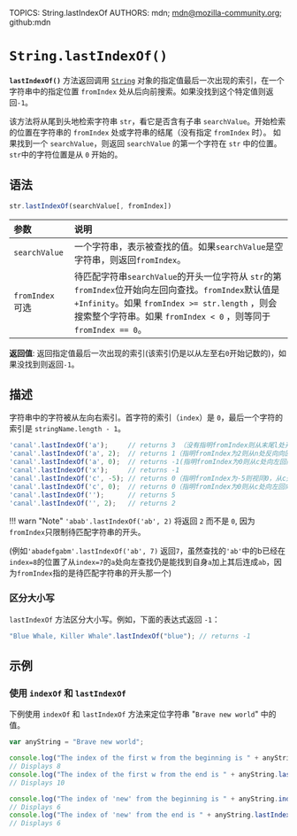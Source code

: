 TOPICS: String.lastIndexOf
AUTHORS: mdn; mdn@mozilla-community.org; github:mdn

# `String.lastIndexOf()`

**`lastIndexOf()`** 方法返回调用 [`String`](/zh-hans/webfrontend/String) 对象的指定值最后一次出现的索引，在一个字符串中的指定位置
`fromIndex` 处从后向前搜索。如果没找到这个特定值则返回`-1`。

该方法将从尾到头地检索字符串 `str`，看它是否含有子串 `searchValue`。开始检索的位置在字符串的 `fromIndex` 处或字符串的结尾（没有指定 `fromIndex` 时）。
如果找到一个 `searchValue`，则返回 `searchValue` 的第一个字符在 `str` 中的位置。`str`中的字符位置是从 `0` 开始的。

## 语法

```javascript
str.lastIndexOf(searchValue[, fromIndex])
```

| 参数 | 说明 |
| :-- | :-- |
| `searchValue` | 一个字符串，表示被查找的值。如果`searchValue`是空字符串，则返回`fromIndex`。|
| `fromIndex` 可选 | 待匹配字符串`searchValue`的开头一位字符从 `str`的第`fromIndex`位开始向左回向查找。`fromIndex`默认值是 `+Infinity`。如果 `fromIndex >= str.length` ，则会搜索整个字符串。如果 `fromIndex < 0` ，则等同于 `fromIndex == 0`。|

**返回值**: 返回指定值最后一次出现的索引(该索引仍是以从左至右`0`开始记数的)，如果没找到则返回`-1`。

## 描述

字符串中的字符被从左向右索引。首字符的索引（`index`）是 `0`，最后一个字符的索引是 `stringName.length - 1`。

```javascript
'canal'.lastIndexOf('a');     // returns 3 （没有指明fromIndex则从末尾l处开始反向检索到的第一个a出现在l的后面，即index为3的位置）
'canal'.lastIndexOf('a', 2);  // returns 1（指明fromIndex为2则从n处反向向回检索到其后面就是a，即index为1的位置）
'canal'.lastIndexOf('a', 0);  // returns -1(指明fromIndex为0则从c处向左回向检索a发现没有，故返回-1)
'canal'.lastIndexOf('x');     // returns -1
'canal'.lastIndexOf('c', -5); // returns 0（指明fromIndex为-5则视同0，从c处向左回向查找发现自己就是，故返回0）
'canal'.lastIndexOf('c', 0);  // returns 0（指明fromIndex为0则从c处向左回向查找c发现自己就是，故返回自己的索引0）
'canal'.lastIndexOf('');      // returns 5
'canal'.lastIndexOf('', 2);   // returns 2
```

!!! warn "Note"
    `'abab'.lastIndexOf('ab', 2)` 将返回 `2` 而不是 `0`, 因为`fromIndex`只限制待匹配字符串的开头。

(例如`'abadefgabm'.lastIndexOf('ab', 7)` 返回`7`，虽然查找的`'ab'`中的b已经在 `index=8`的位置了从`index=7`的`a`处向左查找仍是能找到自身`a`加上其后连成`ab`，因为`fromIndex`指的是待匹配字符串的开头那一个)

### 区分大小写

`lastIndexOf` 方法区分大小写。例如，下面的表达式返回 `-1`：

```javascript
"Blue Whale, Killer Whale".lastIndexOf("blue"); // returns -1
```

## 示例

### 使用 `indexOf` 和 `lastIndexOf`

下例使用 `indexOf` 和 `lastIndexOf` 方法来定位字符串 "`Brave new world`" 中的值。

```javascript
var anyString = "Brave new world";

console.log("The index of the first w from the beginning is " + anyString.indexOf("w"));
// Displays 8
console.log("The index of the first w from the end is " + anyString.lastIndexOf("w"));
// Displays 10

console.log("The index of 'new' from the beginning is " + anyString.indexOf("new"));
// Displays 6
console.log("The index of 'new' from the end is " + anyString.lastIndexOf("new"));
// Displays 6
```

